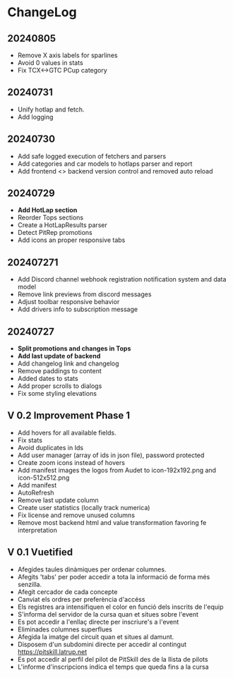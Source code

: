 # ChangeLog

## 20240805

- Remove X axis labels for sparlines
- Avoid 0 values in stats
- Fix TCX<->GTC PCup category

## 20240731

- Unify hotlap and fetch. 
- Add logging

## 20240730

- Add safe logged execution of fetchers and parsers
- Add categories and car models to hotlaps parser and report
- Add frontend <> backend version control and removed auto reload

## 20240729

- **Add HotLap section**
- Reorder Tops sections
- Create a HotLapResults parser
- Detect PitRep promotions
- Add icons an proper responsive tabs

## 202407271

- Add Discord channel webhook registration notification system and data model
- Remove link previews from discord messages
- Adjust toolbar responsive behavior
- Add drivers info to subscription message

## 20240727

- **Split promotions and changes in Tops**
- **Add last update of backend**
- Add changelog link and changelog
- Remove paddings to content
- Added dates to stats
- Add proper scrolls to dialogs
- Fix some styling elevations


## V 0.2 Improvement Phase 1

- Add hovers for all available fields.
- Fix stats
- Avoid duplicates in Ids
- Add user manager (array of ids in json file), password protected
- Create zoom icons instead of hovers
- Add manifest images the logos from Audet to icon-192x192.png and icon-512x512.png
- Add manifest
- AutoRefresh
- Remove last update column
- Create user statistics (locally track numerica)
- Fix license and remove unused columns
- Remove most backend html and value transformation favoring fe interpretation


## V 0.1 Vuetified

- Afegides taules dinàmiques per ordenar columnes.
- Afegits 'tabs' per poder accedir a tota la informació de forma més senzilla.
- Afegit cercador de cada concepte
- Canviat els ordres per preferència d'accéss
- Els registres ara intensifiquen el color en funció dels inscrits de l'equip
- S'informa del servidor de la cursa quan et situes sobre l'event
- Es pot accedir a l'enllaç directe per inscriure's a l'event
- Eliminades columnes superflues
- Afegida la imatge del circuit quan et situes al damunt.
- Disposem d'un subdomini directe per accedir al contingut https://pitskill.latrup.net
- Es pot accedir al perfil del pilot de PitSkill des de la llista de pilots
- L'informe d'inscripcions indica el temps que queda fins a la cursa